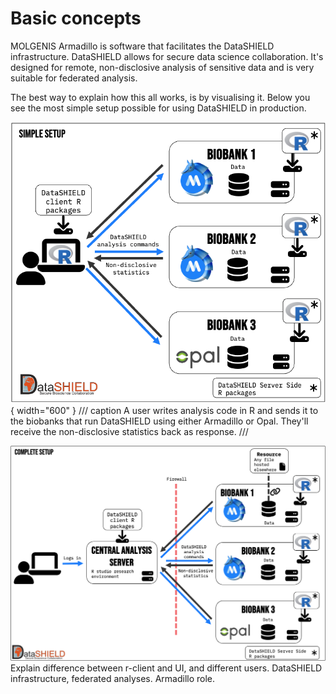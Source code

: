 # Basic concepts
MOLGENIS Armadillo is software that facilitates the DataSHIELD infrastructure. DataSHIELD allows for secure data science
collaboration. It's designed for remote, non-disclosive analysis of sensitive data and is very suitable for federated
analysis. 

The best way to explain how this all works, is by visualising it. Below you see the most simple setup possible for using
DataSHIELD in production.

![Simple setup](../img/ds-simple-setup.png){ width="600" }
/// caption
A user writes analysis code in R and sends it to the biobanks that run DataSHIELD using either Armadillo or Opal. They'll receive the non-disclosive statistics back as response.
///


![ds-complete-setup.png](../img/ds-complete-setup.png)
Explain difference between r-client and UI, and different users. DataSHIELD infrastructure, federated analyses. Armadillo role.
